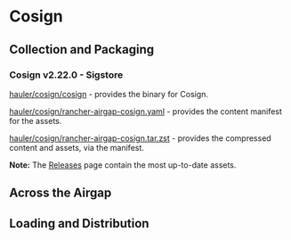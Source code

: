 # Cosign

## Collection and Packaging

### Cosign v2.22.0 - Sigstore

[hauler/cosign/cosign](https://rancher-airgap.s3.amazonaws.com/v1.4.0/hauler/cosign/cosign) - provides the binary for Cosign.

[hauler/cosign/rancher-airgap-cosign.yaml](https://rancher-airgap.s3.amazonaws.com/v1.4.0/hauler/cosign/rancher-airgap-cosign.yaml) - provides the content manifest for the assets.

[hauler/cosign/rancher-airgap-cosign.tar.zst](https://rancher-airgap.s3.amazonaws.com/v1.4.0/hauler/cosign/rancher-airgap-cosign.tar.zst) - provides the compressed content and assets, via the manifest.

**Note:** The [Releases](https://github.com/zackbradys/rancher-airgap/releases) page contain the most up-to-date assets.

## Across the Airgap

## Loading and Distribution